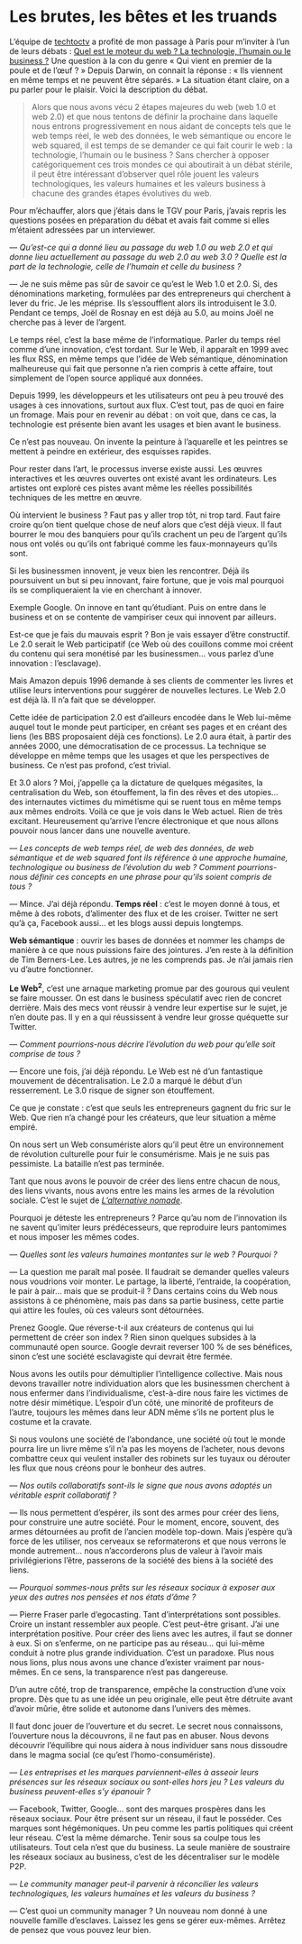 # Les brutes, les bêtes et les truands

L’équipe de [techtoctv](http://techtoc.tv) a profité de mon passage à Paris pour m’inviter à l’un de leurs débats : [Quel est le moteur du web ? La technologie, l’humain ou le business ?](http://techtoc.tv/event/490/internet-usage/e-reputation/quel-est-le-moteur-du-web--la-technologie--l-humain-ou-le-business--1-2) Une question à la con du genre « Qui vient en premier de la poule et de l’œuf ? » Depuis Darwin, on connait la réponse : « Ils viennent en même temps et ne peuvent être séparés. » La situation étant claire, on a pu parler pour le plaisir. Voici la description du débat.<span id="more-15463"></span>

> Alors que nous avons vécu 2 étapes majeures du web (web 1.0 et web 2.0) et que nous tentons de définir la prochaine dans laquelle nous entrons progressivement en nous aidant de concepts tels que le web temps réel, le web des données, le web sémantique ou encore le web squared, il est temps de se demander ce qui fait courir le web : la technologie, l’humain ou le business ? Sans chercher à opposer catégoriquement ces trois mondes ce qui aboutirait à un débat stérile, il peut être intéressant d’observer quel rôle jouent les valeurs technologiques, les valeurs humaines et les valeurs business à chacune des grandes étapes évolutives du web.

Pour m’échauffer, alors que j’étais dans le TGV pour Paris, j’avais repris les questions posées en préparation du débat et avais fait comme si elles m’étaient adressées par un interviewer.

— *Qu’est-ce qui a donné lieu au passage du web 1.0 au web 2.0 et qui donne lieu actuellement au passage du web 2.0 au web 3.0 ? Quelle est la part de la technologie, celle de l’humain et celle du business ?*

— Je ne suis même pas sûr de savoir ce qu’est le Web 1.0 et 2.0. Si, des dénominations marketing, formulées par des entrepreneurs qui cherchent à lever du fric. Je les méprise. Ils s’essoufflent alors ils introduisent le 3.0. Pendant ce temps, Joël de Rosnay en est déjà au 5.0, au moins Joël ne cherche pas à lever de l’argent.

Le temps réel, c’est la base même de l’informatique. Parler du temps réel comme d’une innovation, c’est tordant. Sur le Web, il apparaît en 1999 avec les flux RSS, en même temps que l’idée de Web sémantique, dénomination malheureuse qui fait que personne n’a rien compris à cette affaire, tout simplement de l’open source appliqué aux données.

Depuis 1999, les développeurs et les utilisateurs ont peu à peu trouvé des usages à ces innovations, surtout aux flux. C’est tout, pas de quoi en faire un fromage. Mais pour en revenir au débat : on voit que, dans ce cas, la technologie est présente bien avant les usages et bien avant le business.

Ce n’est pas nouveau. On invente la peinture à l’aquarelle et les peintres se mettent à peindre en extérieur, des esquisses rapides.

Pour rester dans l’art, le processus inverse existe aussi. Les œuvres interactives et les œuvres ouvertes ont existé avant les ordinateurs. Les artistes ont exploré ces pistes avant même les réelles possibilités techniques de les mettre en œuvre.

Où intervient le business ? Faut pas y aller trop tôt, ni trop tard. Faut faire croire qu’on tient quelque chose de neuf alors que c’est déjà vieux. Il faut bourrer le mou des banquiers pour qu’ils crachent un peu de l’argent qu’ils nous ont volés ou qu’ils ont fabriqué comme les faux-monnayeurs qu’ils sont.

Si les businessmen innovent, je veux bien les rencontrer. Déjà ils poursuivent un but si peu innovant, faire fortune, que je vois mal pourquoi ils se compliqueraient la vie en cherchant à innover.

Exemple Google. On innove en tant qu’étudiant. Puis on entre dans le business et on se contente de vampiriser ceux qui innovent par ailleurs.

Est-ce que je fais du mauvais esprit ? Bon je vais essayer d’être constructif. Le 2.0 serait le Web participatif (ce Web où des couillons comme moi créent du contenu qui sera monétisé par les businessmen… vous parlez d’une innovation : l’esclavage).

Mais Amazon depuis 1996 demande à ses clients de commenter les livres et utilise leurs interventions pour suggérer de nouvelles lectures. Le Web 2.0 est déjà là. Il n’a fait que se développer.

Cette idée de participation 2.0 est d’ailleurs encodée dans le Web lui-même auquel tout le monde peut participer, en créant ses pages et en créant des liens (les BBS proposaient déjà ces fonctions). Le 2.0 aura était, à partir des années 2000, une démocratisation de ce processus. La technique se développe en même temps que les usages et que les perspectives de business. Ce n’est pas profond, c’est trivial.

Et 3.0 alors ? Moi, j’appelle ça la dictature de quelques mégasites, la centralisation du Web, son étouffement, la fin des rêves et des utopies… des internautes victimes du mimétisme qui se ruent tous en même temps aux mêmes endroits. Voilà ce que je vois dans le Web actuel. Rien de très excitant. Heureusement qu’arrive l’encre électronique et que nous allons pouvoir nous lancer dans une nouvelle aventure.

— *Les concepts de web temps réel, de web des données, de web sémantique et de web squared font ils référence à une approche humaine, technologique ou business de l’évolution du web ? Comment pourrions-nous définir ces concepts en une phrase pour qu’ils soient compris de tous ?*

— Mince. J’ai déjà répondu. **Temps réel** : c’est le moyen donné à tous, et même à des robots, d’alimenter des flux et de les croiser. Twitter ne sert qu’à ça, Facebook aussi… et les blogs aussi depuis longtemps.

**Web sémantique** : ouvrir les bases de données et nommer les champs de manière à ce que nous puissions faire des jointures. J’en reste à la définition de Tim Berners-Lee. Les autres, je ne les comprends pas. Je n’ai jamais rien vu d’autre fonctionner.

**Le Web<sup>2</sup>**, c’est une arnaque marketing promue par des gourous qui veulent se faire mousser. On est dans le business spéculatif avec rien de concret derrière. Mais des mecs vont réussir à vendre leur expertise sur le sujet, je n’en doute pas. Il y en a qui réussissent à vendre leur grosse quéquette sur Twitter.

— *Comment pourrions-nous décrire l’évolution du web pour qu’elle soit comprise de tous ?*

— Encore une fois, j’ai déjà répondu. Le Web est né d’un fantastique mouvement de décentralisation. Le 2.0 a marqué le début d’un resserrement. Le 3.0 risque de signer son étouffement.

Ce que je constate : c’est que seuls les entrepreneurs gagnent du fric sur le Web. Que rien n’a changé pour les créateurs, que leur situation a même empiré.

On nous sert un Web consumériste alors qu’il peut être un environnement de révolution culturelle pour fuir le consumérisme. Mais je ne suis pas pessimiste. La bataille n’est pas terminée.

Tant que nous avons le pouvoir de créer des liens entre chacun de nous, des liens vivants, nous avons entre les mains les armes de la révolution sociale. C’est le sujet de [*L’alternative nomade*](https://tcrouzet.com/alternative-nomade/).

Pourquoi je déteste les entrepreneurs ? Parce qu’au nom de l’innovation ils ne savent qu’imiter leurs prédécesseurs, que reproduire leurs pantomimes et nous imposer les mêmes codes.

— *Quelles sont les valeurs humaines montantes sur le web ? Pourquoi ?*

— La question me paraît mal posée. Il faudrait se demander quelles valeurs nous voudrions voir monter. Le partage, la liberté, l’entraide, la coopération, le pair à pair… mais que se produit-il ? Dans certains coins du Web nous assistons à ce phénomène, mais pas dans sa partie business, cette partie qui attire les foules, où ces valeurs sont détournées.

Prenez Google. Que réverse-t-il aux créateurs de contenus qui lui permettent de créer son index ? Rien sinon quelques subsides à la communauté open source. Google devrait reverser 100 % de ses bénéfices, sinon c’est une société esclavagiste qui devrait être fermée.

Nous avons les outils pour démultiplier l’intelligence collective. Mais nous devons travailler notre individuation alors que les businessmen cherchent à nous enfermer dans l’individualisme, c’est-à-dire nous faire les victimes de notre désir mimétique. L’espoir d’un côté, une minorité de profiteurs de l’autre, toujours les mêmes dans leur ADN même s’ils ne portent plus le costume et la cravate.

Si nous voulons une société de l’abondance, une société où tout le monde pourra lire un livre même s’il n’a pas les moyens de l’acheter, nous devons combattre ceux qui veulent installer des robinets sur les tuyaux ou dérouter les flux que nous créons pour le bonheur des autres.

— *Nos outils collaboratifs sont-ils le signe que nous avons adoptés un véritable esprit collaboratif ?*

— Ils nous permettent d’espérer, ils sont des armes pour créer des liens, pour construire une autre société. Pour le moment, encore, souvent, des armes détournées au profit de l’ancien modèle top-down. Mais j’espère qu’à force de les utiliser, nos cerveaux se reformaterons et que nous verrons le monde autrement… nous n’accorderons plus de valeur à l’avoir mais privilégierions l’être, passerons de la société des biens à la société des liens.

— *Pourquoi sommes-nous prêts sur les réseaux sociaux à exposer aux yeux des autres nos pensées et nos états d’âme ?*

— Pierre Fraser parle d’egocasting. Tant d’interprétations sont possibles. Croire un instant ressembler aux people. C’est peut-être grisant. J’ai une interprétation positive. Pour créer des liens avec les autres, il faut se donner à eux. Si on s’enferme, on ne participe pas au réseau… qui lui-même conduit à notre plus grande individuation. C’est un paradoxe. Plus nous nous lions, plus nous avons une chance d’exister vraiment par nous-mêmes. En ce sens, la transparence n’est pas dangereuse.

D’un autre côté, trop de transparence, empêche la construction d’une voix propre. Dès que tu as une idée un peu originale, elle peut être détruite avant d’avoir mûrie, être solide et autonome dans l’univers des mèmes.

Il faut donc jouer de l’ouverture et du secret. Le secret nous connaissons, l’ouverture nous la découvrons, il ne faut pas en abuser. Nous devons découvrir l’équilibre qui nous aidera à nous individuer sans nous dissoudre dans le magma social (ce qu’est l’homo-consumériste).

— *Les entreprises et les marques parviennent-elles à asseoir leurs présences sur les réseaux sociaux ou sont-elles hors jeu ? Les valeurs du business peuvent-elles s’y épanouir ?*

— Facebook, Twitter, Google… sont des marques prospères dans les réseaux sociaux. Pour être présent sur un réseau, il faut le posséder. Ces marques sont hégémoniques. Un peu comme les partis politiques qui créent leur réseau. C’est la même démarche. Tenir sous sa coulpe tous les utilisateurs. Tout cela n’est que du business. La seule manière de soustraire les réseaux sociaux au business, c’est de les décentraliser sur le modèle P2P.

— *Le community manager peut-il parvenir à réconcilier les valeurs technologiques, les valeurs humaines et les valeurs du business ?*

— C’est quoi un community manager ? Un nouveau nom donné à une nouvelle famille d’esclaves. Laissez les gens se gérer eux-mêmes. Arrêtez de pensez que vous pouvez leur bien.